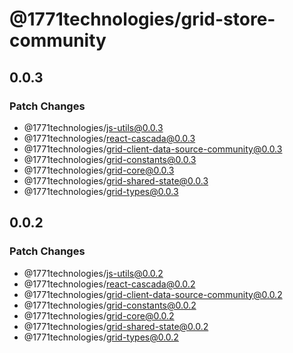 # @1771technologies/grid-store-community

## 0.0.3

### Patch Changes

- @1771technologies/js-utils@0.0.3
- @1771technologies/react-cascada@0.0.3
- @1771technologies/grid-client-data-source-community@0.0.3
- @1771technologies/grid-constants@0.0.3
- @1771technologies/grid-core@0.0.3
- @1771technologies/grid-shared-state@0.0.3
- @1771technologies/grid-types@0.0.3

## 0.0.2

### Patch Changes

- @1771technologies/js-utils@0.0.2
- @1771technologies/react-cascada@0.0.2
- @1771technologies/grid-client-data-source-community@0.0.2
- @1771technologies/grid-constants@0.0.2
- @1771technologies/grid-core@0.0.2
- @1771technologies/grid-shared-state@0.0.2
- @1771technologies/grid-types@0.0.2
